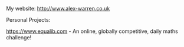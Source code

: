 My website:
http://www.alex-warren.co.uk

Personal Projects:

https://www.equalib.com - An online, globally competitive, daily maths challenge!
